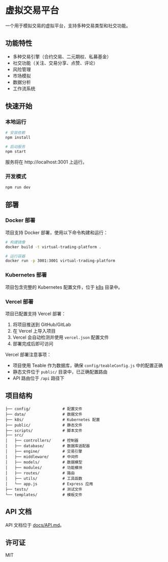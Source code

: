 # 虚拟交易平台

一个用于模拟交易的虚拟平台，支持多种交易类型和社交功能。

## 功能特性

- 多种交易引擎（合约交易、二元期权、私募基金）
- 社交功能（关注、交易分享、点赞、评论）
- 风险管理
- 市场模拟
- 数据分析
- 工作流系统

## 快速开始

### 本地运行

```bash
# 安装依赖
npm install

# 启动服务
npm start
```

服务将在 http://localhost:3001 上运行。

### 开发模式

```bash
npm run dev
```

## 部署

### Docker 部署

项目支持 Docker 部署，使用以下命令构建和运行：

```bash
# 构建镜像
docker build -t virtual-trading-platform .

# 运行容器
docker run -p 3001:3001 virtual-trading-platform
```

### Kubernetes 部署

项目包含完整的 Kubernetes 配置文件，位于 [k8s](k8s/) 目录中。

### Vercel 部署

项目已配置支持 Vercel 部署：

1. 将项目推送到 GitHub/GitLab
2. 在 Vercel 上导入项目
3. Vercel 会自动检测并使用 `vercel.json` 配置文件
4. 部署完成后即可访问

Vercel 部署注意事项：
- 项目使用 Teable 作为数据库，确保 `config/teableConfig.js` 中的配置正确
- 静态文件位于 `public/` 目录中，已正确配置路由
- API 路由位于 `/api` 路径下

## 项目结构

```
├── config/              # 配置文件
├── data/                # 数据文件
├── k8s/                 # Kubernetes 配置
├── public/              # 静态文件
├── scripts/             # 脚本文件
├── src/
│   ├── controllers/     # 控制器
│   ├── database/        # 数据库适配器
│   ├── engine/          # 交易引擎
│   ├── middleware/      # 中间件
│   ├── models/          # 数据模型
│   ├── modules/         # 功能模块
│   ├── routes/          # 路由
│   ├── utils/           # 工具函数
│   └── app.js           # Express 应用
├── tests/               # 测试文件
└── templates/           # 模板文件
```

## API 文档

API 文档位于 [docs/API.md](docs/API.md)。

## 许可证

MIT